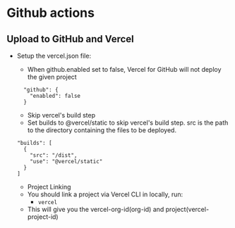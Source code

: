 # Github actions

## Upload to GitHub and Vercel

- Setup the vercel.json file:
  - When github.enabled set to false, Vercel for GitHub will not deploy the given project
  ~~~
    "github": {
      "enabled": false
    }
  ~~~

  - Skip vercel's build step
  - Set builds to @vercel/static to skip vercel's build step. src is the path to the directory containing the files to be deployed.
  ~~~
  "builds": [
    {
      "src": "/dist",
      "use": "@vercel/static"
    }
  ]
  ~~~

  - Project Linking
  - You should link a project via Vercel CLI in locally, run:
    - `vercel`
  - This will give you the vercel-org-id(org-id) and project(vercel-project-id)

  